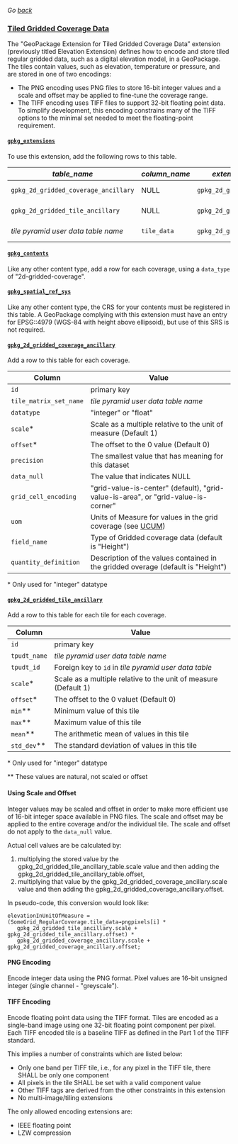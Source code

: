 _Go [back](../getting-started.md)_

### [Tiled Gridded Coverage Data](http://docs.opengeospatial.org/is/17-066r1/17-066r1.html)
The "GeoPackage Extension for Tiled Gridded Coverage Data” extension (previously titled Elevation Extension) defines how to encode and store tiled regular gridded data, such as a digital elevation model, in a GeoPackage. The tiles contain values, such as elevation, temperature or pressure, and are stored in one of two encodings:
* The PNG encoding uses PNG files to store 16-bit integer values and a scale and offset may be applied to fine-tune the coverage range.
* The TIFF encoding uses TIFF files to support 32-bit floating point data. To simplify development, this encoding constrains many of the TIFF options to the minimal set needed to meet the floating-point requirement.

#### [`gpkg_extensions`](http://docs.opengeospatial.org/is/17-066r1/17-066r1.html#gpkg_extensions)
To use this extension, add the following rows to this table.

| *table_name* | *column_name* | *extension_name* | *definition* | *scope* |
| ------------ | ------------- | ---------------- | ------------ | ------- |
| `gpkg_2d_gridded_coverage_ancillary`   | NULL  | `gpkg_2d_gridded_coverage`   | http://docs.opengeospatial.org/is/17-066r1/17-066r1.html | _read-write_  |
| `gpkg_2d_gridded_tile_ancillary`   | NULL  | `gpkg_2d_gridded_coverage`   | http://docs.opengeospatial.org/is/17-066r1/17-066r1.html | _read-write_  |
| _tile pyramid user data table name_   | `tile_data`  | `gpkg_2d_gridded_coverage`   | http://docs.opengeospatial.org/is/17-066r1/17-066r1.html | _read-write_  |

#### [`gpkg_contents`](http://docs.opengeospatial.org/is/17-066r1/17-066r1.html#gpkg_contents)
Like any other content type, add a row for each coverage, using a `data_type` of "2d-gridded-coverage".

#### [`gpkg_spatial_ref_sys`](http://docs.opengeospatial.org/is/17-066r1/17-066r1.html#gpkg_spatial_ref_sys)
Like any other content type, the CRS for your contents must be registered in this table. A GeoPackage complying with this extension must have an entry for EPSG::4979 (WGS-84 with height above ellipsoid), but use of this SRS is not required.

#### [`gpkg_2d_gridded_coverage_ancillary`](http://docs.opengeospatial.org/is/17-066r1/17-066r1.html#coverage-ancillary)
Add a row to this table for each coverage.

| Column        | Value           |
| ------------- |-------------|
| `id`  | primary key |
| `tile_matrix_set_name` | _tile pyramid user data table name_ |
| `datatype` | "integer" or "float" |
| `scale`* | Scale as a multiple relative to the unit of measure (Default 1) |
| `offset`* | The offset to the 0 value (Default 0) |
| `precision` | The smallest value that has meaning for this dataset |
| `data_null` | The value that indicates NULL |
| `grid_cell_encoding` | "grid-value-is-center" (default), "grid-value-is-area", or "grid-value-is-corner" |
| `uom` | Units of Measure for values in the grid coverage (see [UCUM](http://unitsofmeasure.org/ucum.html)) |
| `field_name` | Type of Gridded coverage data (default is "Height") |
| `quantity_definition` | Description of the values contained in the gridded overage (default is "Height") |

\* Only used for "integer" datatype

#### [`gpkg_2d_gridded_tile_ancillary`](http://docs.opengeospatial.org/is/17-066r1/17-066r1.html#_tile_ancillary)
Add a row to this table for each tile for each coverage.

| Column        | Value           |
| ------------- |-------------|
| `id`  | primary key |
| `tpudt_name` | _tile pyramid user data table name_ |
| `tpudt_id` | Foreign key to `id` in _tile pyramid user data table_ |
| `scale`* | Scale as a multiple relative to the unit of measure (Default 1) |
| `offset`* | The offset to the 0 valuet (Default 0) |
| `min`** | Minimum value of this tile |
| `max`** | Maximum value of this tile |
| `mean`** | The arithmetic mean of values in this tile |
| `std_dev`** | The standard deviation of values in this tile |

\* Only used for "integer" datatype

\*\* These values are natural, not scaled or offset

#### Using Scale and Offset
Integer values may be scaled and offset in order to make more efficient use of 16-bit integer space available in PNG files. The scale and offset may be applied to the entire coverage and/or the individual tile. The scale and offset do not apply to the `data_null` value.

Actual cell values are be calculated by:
1. multiplying the stored value by the gpkg_2d_gridded_tile_ancillary_table.scale value and then adding the gpkg_2d_gridded_tile_ancillary_table.offset,
2. multiplying that value by the gpkg_2d_gridded_coverage_ancillary.scale value and then adding the gpkg_2d_gridded_coverage_ancillary.offset.

In pseudo-code, this conversion would look like:

```
elevationInUnitOfMeasure = (SomeGrid_RegularCoverage.tile_data→pngpixels[i] *
   gpkg_2d_gridded_tile_ancillary.scale + gpkg_2d_gridded_tile_ancillary.offset) *
   gpkg_2d_gridded_coverage_ancillary.scale + gpkg_2d_gridded_coverage_ancillary.offset;
```

#### PNG Encoding
Encode integer data using the PNG format. Pixel values are 16-bit unsigned integer (single channel - "greyscale").

#### TIFF Encoding
Encode floating point data using the TIFF format.
Tiles are encoded as a single-band image using one 32-bit floating point component per pixel.
Each TIFF encoded tile is a baseline TIFF as defined in the Part 1 of the TIFF standard. 

This implies a number of constraints which are listed below:
* Only one band per TIFF tile, i.e., for any pixel in the TIFF tile, there SHALL be only one component
* All pixels in the tile SHALL be set with a valid component value
* Other TIFF tags are derived from the other constraints in this extension
* No multi-image/tiling extensions

The only allowed encoding extensions are:
* IEEE floating point
* LZW compression

